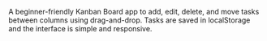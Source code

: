 A beginner-friendly Kanban Board app to add, edit, delete, and move tasks between columns using drag-and-drop. Tasks are saved in localStorage and the interface is simple and responsive.



